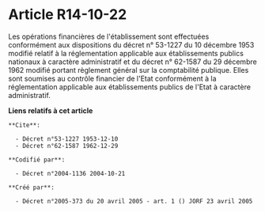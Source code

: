 # Article R14-10-22

Les opérations financières de l'établissement sont effectuées conformément aux dispositions du décret n° 53-1227 du 10
décembre 1953 modifié relatif à la réglementation applicable aux établissements publics nationaux à caractère administratif
et du décret n° 62-1587 du 29 décembre 1962 modifié portant règlement général sur la comptabilité publique. Elles sont
soumises au contrôle financier de l'Etat conformément à la réglementation applicable aux établissements publics de l'Etat à
caractère administratif.

**Liens relatifs à cet article**

	**Cite**:

	  - Décret n°53-1227 1953-12-10
	  - Décret n°62-1587 1962-12-29

	**Codifié par**:

	  - Décret n°2004-1136 2004-10-21

	**Créé par**:

	  - Décret n°2005-373 du 20 avril 2005 - art. 1 () JORF 23 avril 2005
